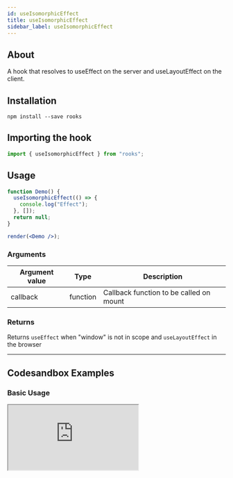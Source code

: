 ```yaml
---
id: useIsomorphicEffect
title: useIsomorphicEffect
sidebar_label: useIsomorphicEffect
---
```


## About

A hook that resolves to useEffect on the server and useLayoutEffect on the client.

[//]: # "Main"

## Installation

    npm install --save rooks

## Importing the hook

```javascript
import { useIsomorphicEffect } from "rooks";
```

## Usage

```jsx
function Demo() {
  useIsomorphicEffect(() => {
    console.log("Effect");
  }, []);
  return null;
}

render(<Demo />);
```

### Arguments

| Argument value | Type     | Description                             |
| -------------- | -------- | --------------------------------------- |
| callback       | function | Callback function to be called on mount |

### Returns

Returns `useEffect` when "window" is not in scope and `useLayoutEffect` in the browser

---

## Codesandbox Examples

### Basic Usage

<iframe src="https://codesandbox.io/embed/useisomorphiceffect-kn02d?fontsize=14&hidenavigation=1&theme=dark"
  style={{
    width: "100%",
    height: 500,
    border: 0,
    borderRadius: 4,
    overflow: "hidden"
  }} 
  title="useIsomorphicEffect"
  allow="accelerometer; ambient-light-sensor; camera; encrypted-media; geolocation; gyroscope; hid; microphone; midi; payment; usb; vr; xr-spatial-tracking"
  sandbox="allow-forms allow-modals allow-popups allow-presentation allow-same-origin allow-scripts"
/>

## Join Bhargav's discord server

You can click on the floating discord icon at the bottom right of the screen and talk to us in our server.
